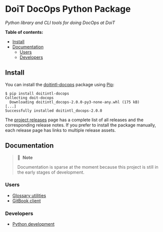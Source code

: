 # DoiT DocOps Python Package

_Python library and CLI tools for doing DocOps at DoiT_

**Table of contents:**

- [Install](#install)
- [Documentation](#documentation)
  - [Users](#users)
  - [Developers](#developers)

## Install

You can install the [doitintl-docops][pypi-project] package using [Pip][pip]:

```console
$ pip install doitintl-docops
Collecting doit-docops
  Downloading doitintl_docops-2.0.0-py3-none-any.whl (175 kB)
[...]
Successfully installed doitintl_docops-2.0.0
```

The [project releases][releases] page has a complete list of all releases and
the corresponding release notes. If you prefer to install the package manually,
each release page has links to multiple release assets.

## Documentation

> 📝&nbsp;&nbsp;**Note**
>
> Documentation is sparse at the moment because this project is still in the
> early stages of development.

### Users

- [Glossary utilities][user-gloss]
- [GitBook client][user-gitbook]

### Developers

- [Python development][dev-python]

<!-- Link references go below this line, sorted ascending --->

[dev-python]:
 https://github.com/doitintl/docops-python/blob/main/docs/dev/python.md
[pip]: https://pip.pypa.io/en/stable/
[pypi-project]: https://pypi.org/project/doitintl-docops
[releases]: https://github.com/doitintl/docops-python/releases
[user-gitbook]:
 https://github.com/doitintl/docops-python/blob/main/docs/user/gitbook.md
[user-gloss]:
 https://github.com/doitintl/docops-python/blob/main/docs/user/gloss.md

